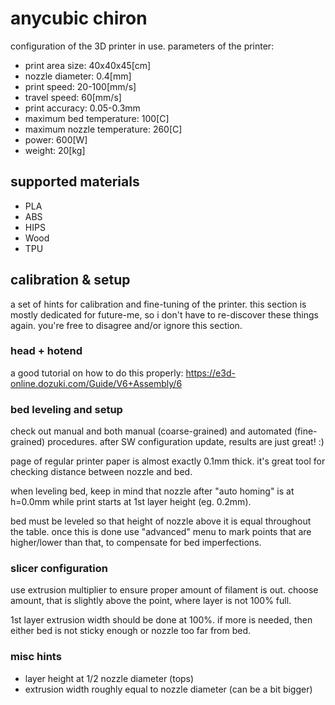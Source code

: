 # anycubic chiron

configuration of the 3D printer in use.
parameters of the printer:

* print area size: 40x40x45[cm]
* nozzle diameter: 0.4[mm]
* print speed: 20-100[mm/s]
* travel speed: 60[mm/s]
* print accuracy: 0.05-0.3mm
* maximum bed temperature: 100[C]
* maximum nozzle temperature: 260[C]
* power: 600[W]
* weight: 20[kg]


## supported materials
* PLA
* ABS
* HIPS
* Wood
* TPU


## calibration & setup
a set of hints for calibration and fine-tuning of the printer.
this section is mostly dedicated for future-me, so i don't have to re-discover these things again.
you're free to disagree and/or ignore this section.


### head + hotend
a good tutorial on how to do this properly:
https://e3d-online.dozuki.com/Guide/V6+Assembly/6


### bed leveling and setup
check out manual and both manual (coarse-grained) and automated (fine-grained) procedures.
after SW configuration update, results are just great! :)

page of regular printer paper is almost exactly 0.1mm thick.
it's great tool for checking distance between nozzle and bed.

when leveling bed, keep in mind that nozzle after "auto homing" is at h=0.0mm
while print starts at 1st layer height (eg. 0.2mm).

bed must be leveled so that height of nozzle above it is equal throughout the table.
once this is done use "advanced" menu to mark points that are higher/lower than that, to compensate for bed imperfections.


### slicer configuration
use extrusion multiplier to ensure proper amount of filament is out.
choose amount, that is slightly above the point, where layer is not 100% full.

1st layer extrusion width should be done at 100%.
if more is needed, then either bed is not sticky enough or nozzle too far from bed.


### misc hints
* layer height at 1/2 nozzle diameter (tops)
* extrusion width roughly equal to nozzle diameter (can be a bit bigger)
